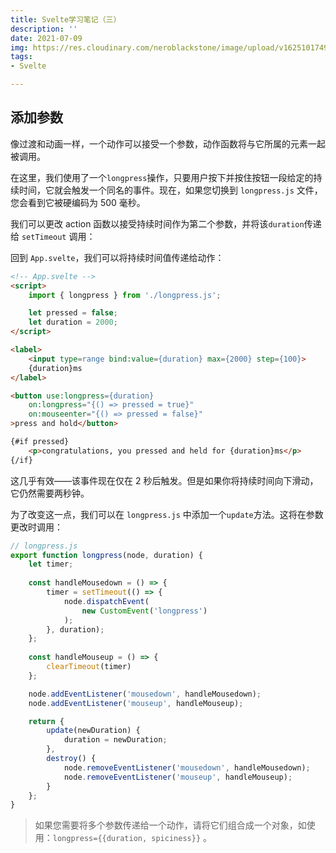 ```yaml
---
title: Svelte学习笔记（三）
description: ''
date: 2021-07-09
img: https://res.cloudinary.com/neroblackstone/image/upload/v1625101749/svelte_y2yhr6.png
tags:
- Svelte

---
```

## 添加参数

像过渡和动画一样，一个动作可以接受一个参数，动作函数将与它所属的元素一起被调用。

在这里，我们使用了一个`longpress`操作，只要用户按下并按住按钮一段给定的持续时间，它就会触发一个同名的事件。现在，如果您切换到 `longpress.js` 文件，您会看到它被硬编码为 500 毫秒。

我们可以更改 action 函数以接受持续时间作为第二个参数，并将该`duration`传递给 `setTimeout` 调用：

回到 `App.svelte`，我们可以将持续时间值传递给动作：

``` html
<!-- App.svelte -->
<script>
	import { longpress } from './longpress.js';

	let pressed = false;
	let duration = 2000;
</script>

<label>
	<input type=range bind:value={duration} max={2000} step={100}>
	{duration}ms
</label>

<button use:longpress={duration}
	on:longpress="{() => pressed = true}"
	on:mouseenter="{() => pressed = false}"
>press and hold</button>

{#if pressed}
	<p>congratulations, you pressed and held for {duration}ms</p>
{/if}
```

这几乎有效——该事件现在仅在 2 秒后触发。但是如果你将持续时间向下滑动，它仍然需要两秒钟。

为了改变这一点，我们可以在 `longpress.js` 中添加一个`update`方法。这将在参数更改时调用：

``` js
// longpress.js
export function longpress(node, duration) {
	let timer;
	
	const handleMousedown = () => {
		timer = setTimeout(() => {
			node.dispatchEvent(
				new CustomEvent('longpress')
			);
		}, duration);
	};
	
	const handleMouseup = () => {
		clearTimeout(timer)
	};

	node.addEventListener('mousedown', handleMousedown);
	node.addEventListener('mouseup', handleMouseup);

	return {
		update(newDuration) {
			duration = newDuration;
		},
		destroy() {
			node.removeEventListener('mousedown', handleMousedown);
			node.removeEventListener('mouseup', handleMouseup);
		}
	};
}
```

> 如果您需要将多个参数传递给一个动作，请将它们组合成一个对象，如使用：`longpress={{duration, spiciness}}` 。